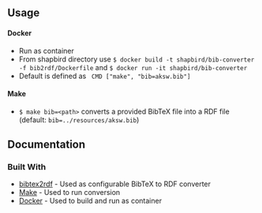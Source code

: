 ## Usage

#### Docker

* Run as container
* From shapbird directory use ``` $ docker build -t shapbird/bib-converter -f bib2rdf/Dockerfile ``` and ``` $ docker run -it shapbird/bib-converter ```
* Default is defined as ```  CMD ["make", "bib=aksw.bib"] ```

#### Make
 
* ``` $ make bib=<path> ``` converts a provided BibTeX file into a RDF file (default: ``` bib=../resources/aksw.bib ```)


## Documentation

### Built With

* [bibtex2rdf](http://www.l3s.de/~siberski/bibtex2rdf/) - Used as configurable BibTeX to RDF converter
* [Make](https://www.gnu.org/software/make/) - Used to run conversion
* [Docker](https://www.docker.com/) - Used to build and run as container

### 
